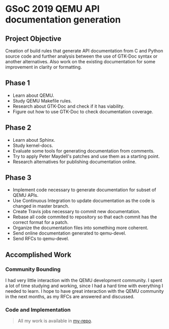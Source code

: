 
  
# GSoC 2019 QEMU API documentation generation  

## Project Objective
Creation of build rules that generate API documentation from C and Python source code and further analysis between the use of GTK-Doc syntax or another alternatives. Also work on the existing documentation for some improvement in clarity or formatting.

## Phase 1
* Learn about QEMU.
* Study QEMU Makefile rules.
* Research about GTK-Doc and check if it has viability.
* Figure out how to use GTK-Doc to check documentation coverage.

## Phase 2
* Learn about Sphinx.
* Study kernel-docs.
* Evaluate some tools for generating documentation from comments.
* Try to apply Peter Maydell's patches and use them as a starting point.
* Research alternatives for publishing documentation online.

## Phase 3
* Implement code necessary to generate documentation for subset of QEMU APIs.
* Use Continuous Integration to update documentation as the code is changed in master branch.
* Create Travis jobs necessary to commit new documentation.
* Rebase all code commited to repository so that each commit has the correct format for a patch.
* Organize the documentation files into something more coherent.
* Send online documentation generated to qemu-devel.
* Send RFCs to qemu-devel.

## Accomplished Work
### Community Bounding
I had very little interaction with the QEMU development community. I spent a lot of time studying and working, since I had a hard time with everything I needed to learn. I hope to have great interaction with the QEMU community in the next months, as my RFCs are answered and discussed.  

### Code and Implementation
>  All my work is available in [my-repo].

[my-repo]:  https://github.com/gsb16/qemu
